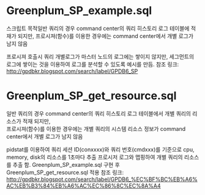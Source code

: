 
# Greenplum_SP_example.sql

스크립트 목적일반 쿼리의 경우 command center의 쿼리 히스토리 로그 테이블에 적재가 되지만, 
프로시져(함수)를 이용한 경우에는 command center에서 개별 로그가 남지 않음

프로시져 호출시 쿼리 개별로그가 마스터 노드의 로그에는 쌓이지 않지만, 세그먼트의 로그에 쌓이는 것을 이용하여
로그를 분석할 수 있도록 예시를 만듬.
참조 링크: http://gpdbkr.blogspot.com/search/label/GPDB6_SP 

# Greenplum_SP_get_resource.sql
일반 쿼리의 경우 command center의 쿼리 히스토리 로그 테이블에서 개별 쿼리의 리소스가 적재 되지만,  
프로시져(함수)를 이용한 경우에는 개별 쿼리의 시스템 리소스 정보가 command center에서 개별 로그가 남지 않음

pidstat를 이용하여 쿼리 세션 ID(conxxxx)와 쿼리 번호(cmdxxx)를 기준으로 cpu, memory, disk의 리소스를 1초마다 추출
프로시저 로그와 맵핑하여 개별 쿼리의 리소스를 추출 함. Greenplum_SP_example.sql 구현 후 Greenplum_SP_get_resource.sql 적용
참조 링크: http://gpdbkr.blogspot.com/search/label/GPDB6_%EC%BF%BC%EB%A6%AC%EB%B3%84%EB%A6%AC%EC%86%8C%EC%8A%A4
